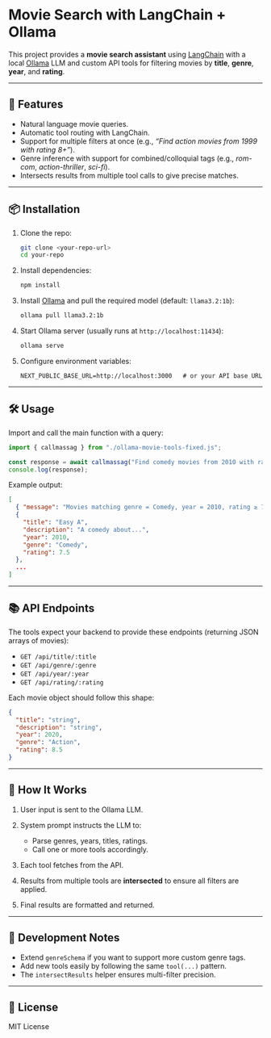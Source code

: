 # Movie Search with LangChain + Ollama

This project provides a **movie search assistant** using [LangChain](https://js.langchain.com) with a local [Ollama](https://ollama.com) LLM and custom API tools for filtering movies by **title**, **genre**, **year**, and **rating**.

---

## 🚀 Features

* Natural language movie queries.
* Automatic tool routing with LangChain.
* Support for multiple filters at once (e.g., *“Find action movies from 1999 with rating 8+”*).
* Genre inference with support for combined/colloquial tags (e.g., *rom-com*, *action-thriller*, *sci-fi*).
* Intersects results from multiple tool calls to give precise matches.

---

## 📦 Installation

1. Clone the repo:

   ```bash
   git clone <your-repo-url>
   cd your-repo
   ```

2. Install dependencies:

   ```bash
   npm install
   ```

3. Install [Ollama](https://ollama.com) and pull the required model (default: `llama3.2:1b`):

   ```bash
   ollama pull llama3.2:1b
   ```

4. Start Ollama server (usually runs at `http://localhost:11434`):

   ```bash
   ollama serve
   ```

5. Configure environment variables:

   ```env
   NEXT_PUBLIC_BASE_URL=http://localhost:3000   # or your API base URL
   ```

---

## 🛠️ Usage

Import and call the main function with a query:

```js
import { callmassag } from "./ollama-movie-tools-fixed.js";

const response = await callmassag("Find comedy movies from 2010 with rating above 7");
console.log(response);
```

Example output:

```json
[
  { "message": "Movies matching genre = Comedy, year = 2010, rating ≥ 7:" },
  {
    "title": "Easy A",
    "description": "A comedy about...",
    "year": 2010,
    "genre": "Comedy",
    "rating": 7.5
  },
  ...
]
```

---

## 📚 API Endpoints

The tools expect your backend to provide these endpoints (returning JSON arrays of movies):

* `GET /api/title/:title`
* `GET /api/genre/:genre`
* `GET /api/year/:year`
* `GET /api/rating/:rating`

Each movie object should follow this shape:

```json
{
  "title": "string",
  "description": "string",
  "year": 2020,
  "genre": "Action",
  "rating": 8.5
}
```

---

## 🧩 How It Works

1. User input is sent to the Ollama LLM.
2. System prompt instructs the LLM to:

   * Parse genres, years, titles, ratings.
   * Call one or more tools accordingly.
3. Each tool fetches from the API.
4. Results from multiple tools are **intersected** to ensure all filters are applied.
5. Final results are formatted and returned.

---

## 🔧 Development Notes

* Extend `genreSchema` if you want to support more custom genre tags.
* Add new tools easily by following the same `tool(...)` pattern.
* The `intersectResults` helper ensures multi-filter precision.

---

## 📜 License

MIT License
